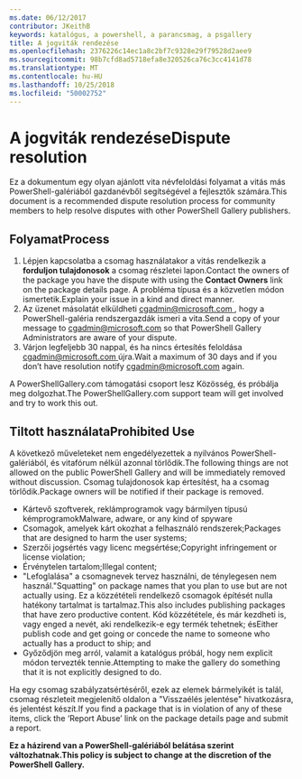 ```yaml
---
ms.date: 06/12/2017
contributor: JKeithB
keywords: katalógus, a powershell, a parancsmag, a psgallery
title: A jogviták rendezése
ms.openlocfilehash: 2376226c14ec1a8c2bf7c9328e29f79528d2aee9
ms.sourcegitcommit: 98b7cfd8ad5718efa8e320526ca76c3cc4141d78
ms.translationtype: MT
ms.contentlocale: hu-HU
ms.lasthandoff: 10/25/2018
ms.locfileid: "50002752"
---
```

# <a name="dispute-resolution"></a><span data-ttu-id="e441b-103">A jogviták rendezése</span><span class="sxs-lookup"><span data-stu-id="e441b-103">Dispute resolution</span></span>

<span data-ttu-id="e441b-104">Ez a dokumentum egy olyan ajánlott vita névfeloldási folyamat a vitás más PowerShell-galériából gazdanévből segítségével a fejlesztők számára.</span><span class="sxs-lookup"><span data-stu-id="e441b-104">This document is a recommended dispute resolution process for community members to help resolve disputes with other PowerShell Gallery publishers.</span></span>

## <a name="process"></a><span data-ttu-id="e441b-105">Folyamat</span><span class="sxs-lookup"><span data-stu-id="e441b-105">Process</span></span>

1. <span data-ttu-id="e441b-106">Lépjen kapcsolatba a csomag használatakor a vitás rendelkezik a **forduljon tulajdonosok** a csomag részletei lapon.</span><span class="sxs-lookup"><span data-stu-id="e441b-106">Contact the owners of the package you have the dispute with using the **Contact Owners** link on the package details page.</span></span>
   <span data-ttu-id="e441b-107">A probléma típusa és a közvetlen módon ismertetik.</span><span class="sxs-lookup"><span data-stu-id="e441b-107">Explain your issue in a kind and direct manner.</span></span>
2. <span data-ttu-id="e441b-108">Az üzenet másolatát elküldheti [ cgadmin@microsoft.com ](mailto:cgadmin@microsoft.com) , hogy a PowerShell-galéria rendszergazdák ismeri a vita.</span><span class="sxs-lookup"><span data-stu-id="e441b-108">Send a copy of your message to [cgadmin@microsoft.com](mailto:cgadmin@microsoft.com) so that PowerShell Gallery Administrators are aware of your dispute.</span></span>
3. <span data-ttu-id="e441b-109">Várjon legfeljebb 30 nappal, és ha nincs értesítés feloldása [ cgadmin@microsoft.com ](mailto:cgadmin@microsoft.com) újra.</span><span class="sxs-lookup"><span data-stu-id="e441b-109">Wait a maximum of 30 days and if you don’t have resolution notify [cgadmin@microsoft.com](mailto:cgadmin@microsoft.com) again.</span></span>

<span data-ttu-id="e441b-110">A PowerShellGallery.com támogatási csoport lesz Közösség, és próbálja meg dolgozhat.</span><span class="sxs-lookup"><span data-stu-id="e441b-110">The PowerShellGallery.com support team will get involved and try to work this out.</span></span>

## <a name="prohibited-use"></a><span data-ttu-id="e441b-111">Tiltott használata</span><span class="sxs-lookup"><span data-stu-id="e441b-111">Prohibited Use</span></span>

<span data-ttu-id="e441b-112">A következő műveleteket nem engedélyezettek a nyilvános PowerShell-galériából, és vitafórum nélkül azonnal törlődik.</span><span class="sxs-lookup"><span data-stu-id="e441b-112">The following things are not allowed on the public PowerShell Gallery and will be immediately removed without discussion.</span></span>  <span data-ttu-id="e441b-113">Csomag tulajdonosok kap értesítést, ha a csomag törlődik.</span><span class="sxs-lookup"><span data-stu-id="e441b-113">Package owners will be notified if their package is removed.</span></span>

- <span data-ttu-id="e441b-114">Kártevő szoftverek, reklámprogramok vagy bármilyen típusú kémprogramok</span><span class="sxs-lookup"><span data-stu-id="e441b-114">Malware, adware, or any kind of spyware</span></span>
- <span data-ttu-id="e441b-115">Csomagok, amelyek kárt okozhat a felhasználó rendszerek;</span><span class="sxs-lookup"><span data-stu-id="e441b-115">Packages that are designed to harm the user systems;</span></span>
- <span data-ttu-id="e441b-116">Szerzői jogsértés vagy licenc megsértése;</span><span class="sxs-lookup"><span data-stu-id="e441b-116">Copyright infringement or license violation;</span></span>
- <span data-ttu-id="e441b-117">Érvénytelen tartalom;</span><span class="sxs-lookup"><span data-stu-id="e441b-117">Illegal content;</span></span>
- <span data-ttu-id="e441b-118">"Lefoglalása" a csomagnevek tervez használni, de ténylegesen nem használ.</span><span class="sxs-lookup"><span data-stu-id="e441b-118">"Squatting" on package names that you plan to use but are not actually using.</span></span> <span data-ttu-id="e441b-119">Ez a közzétételi rendelkező csomagok építését nulla hatékony tartalmat is tartalmaz.</span><span class="sxs-lookup"><span data-stu-id="e441b-119">This also includes publishing packages that have zero productive content.</span></span>
  <span data-ttu-id="e441b-120">Kód közzététele, és már kezdheti is, vagy enged a nevét, aki rendelkezik-e egy termék tehetnek; és</span><span class="sxs-lookup"><span data-stu-id="e441b-120">Either publish code and get going or concede the name to someone who actually has a product to ship; and</span></span>
- <span data-ttu-id="e441b-121">Győződjön meg arról, valamit a katalógus próbál, hogy nem explicit módon tervezték tennie.</span><span class="sxs-lookup"><span data-stu-id="e441b-121">Attempting to make the gallery do something that it is not explicitly designed to do.</span></span>

<span data-ttu-id="e441b-122">Ha egy csomag szabályzatsértéséről, ezek az elemek bármelyikét is talál, csomag részleteit megjelenítő oldalon a "Visszaélés jelentése" hivatkozásra, és jelentést készít.</span><span class="sxs-lookup"><span data-stu-id="e441b-122">If you find a package that is in violation of any of these items, click the ‘Report Abuse’ link on the package details page and submit a report.</span></span>

<span data-ttu-id="e441b-123">**Ez a házirend van a PowerShell-galériából belátása szerint változhatnak.**</span><span class="sxs-lookup"><span data-stu-id="e441b-123">**This policy is subject to change at the discretion of the PowerShell Gallery.**</span></span>
